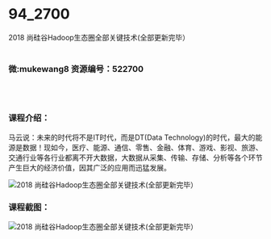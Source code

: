 # 94_2700
2018 尚硅谷Hadoop生态圈全部关键技术(全部更新完毕）
<br/></br>
<h3>微:mukewang8 资源编号：522700</h3>
<br/></br>
<h3>课程介绍：</h3>
<p>马云说：未来的时代将不是IT时代，而是DT(Data Technology)的时代，最大的能源是数据！现如今，医疗、能源、通信、零售、金融、体育、游戏、影视、旅游、交通行业等各行业都离不开<a title="查看与 大数据 相关的文章" target="_blank">大数据</a>，<a title="查看与 大数据 相关的文章" target="_blank">大数据</a>从采集、传输、存储、分析等各个环节产生巨大的经济价值，因其广泛的应用而迅猛发展。</p>
<p><img src="https://www.ko996.com/wp-content/uploads/img/2018/05/2-75.png" alt="2018 尚硅谷Hadoop生态圈全部关键技术(全部更新完毕）"></p>
<div class="info-desc">
<h3>课程截图：</h3>
<p><img src="https://www.ko996.com/wp-content/uploads/img/2018/05/3-79.png" alt="2018 尚硅谷Hadoop生态圈全部关键技术(全部更新完毕）"></p>


			
</div>
